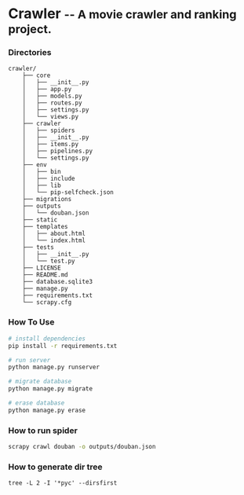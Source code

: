 # Crawler <small>-- A movie crawler and ranking project.</small>

### Directories

```
crawler/
    ├── core
    │   ├── __init__.py
    │   ├── app.py
    │   ├── models.py
    │   ├── routes.py
    │   ├── settings.py
    │   └── views.py
    ├── crawler
    │   ├── spiders
    │   ├── __init__.py
    │   ├── items.py
    │   ├── pipelines.py
    │   └── settings.py
    ├── env
    │   ├── bin
    │   ├── include
    │   ├── lib
    │   └── pip-selfcheck.json
    ├── migrations
    ├── outputs
    │   └── douban.json
    ├── static
    ├── templates
    │   ├── about.html
    │   └── index.html
    ├── tests
    │   ├── __init__.py
    │   └── test.py
    ├── LICENSE
    ├── README.md
    ├── database.sqlite3
    ├── manage.py
    ├── requirements.txt
    └── scrapy.cfg
```

### How To Use

``` bash
# install dependencies
pip install -r requirements.txt

# run server
python manage.py runserver

# migrate database
python manage.py migrate

# erase database
python manage.py erase
```

### How to run spider

``` bash
scrapy crawl douban -o outputs/douban.json
```

### How to generate dir tree

```
tree -L 2 -I '*pyc' --dirsfirst
```
